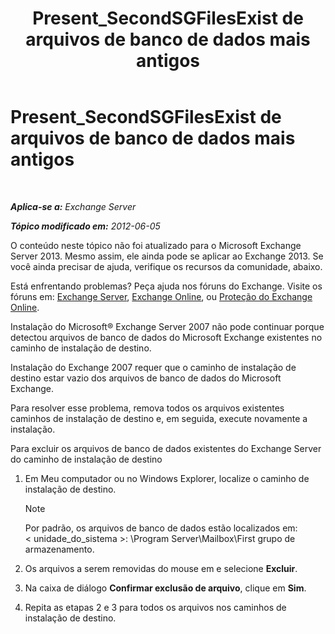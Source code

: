﻿---
title: 'Present_SecondSGFilesExist de arquivos de banco de dados mais antigos'
TOCTitle: Present_SecondSGFilesExist de arquivos de banco de dados mais antigos
ms:assetid: fe2908e7-df8b-4f35-946a-cfbf8521e93a
ms:mtpsurl: https://technet.microsoft.com/pt-br/library/ms.exch.setupreadiness.secondsgfilesexist(v=EXCHG.150)
ms:contentKeyID: 50487080
ms.date: 05/22/2018
mtps_version: v=EXCHG.150
ms.translationtype: MT
---

# Present\_SecondSGFilesExist de arquivos de banco de dados mais antigos

 

_**Aplica-se a:** Exchange Server_

_**Tópico modificado em:** 2012-06-05_

O conteúdo neste tópico não foi atualizado para o Microsoft Exchange Server 2013. Mesmo assim, ele ainda pode se aplicar ao Exchange 2013. Se você ainda precisar de ajuda, verifique os recursos da comunidade, abaixo.

Está enfrentando problemas? Peça ajuda nos fóruns do Exchange. Visite os fóruns em: [Exchange Server](https://go.microsoft.com/fwlink/p/?linkid=60612), [Exchange Online](https://go.microsoft.com/fwlink/p/?linkid=267542), ou [Proteção do Exchange Online](https://go.microsoft.com/fwlink/p/?linkid=285351).

Instalação do Microsoft® Exchange Server 2007 não pode continuar porque detectou arquivos de banco de dados do Microsoft Exchange existentes no caminho de instalação de destino.

Instalação do Exchange 2007 requer que o caminho de instalação de destino estar vazio dos arquivos de banco de dados do Microsoft Exchange.

Para resolver esse problema, remova todos os arquivos existentes caminhos de instalação de destino e, em seguida, execute novamente a instalação.

Para excluir os arquivos de banco de dados existentes do Exchange Server do caminho de instalação de destino

1.  Em Meu computador ou no Windows Explorer, localize o caminho de instalação de destino.
    

    > [!NOTE]
    > Por padrão, os arquivos de banco de dados estão localizados em:<BR>&lt; unidade_do_sistema &gt;: \Program Server\Mailbox\First grupo de armazenamento.



2.  Os arquivos a serem removidas do mouse em e selecione **Excluir**.

3.  Na caixa de diálogo **Confirmar exclusão de arquivo**, clique em **Sim**.

4.  Repita as etapas 2 e 3 para todos os arquivos nos caminhos de instalação de destino.

